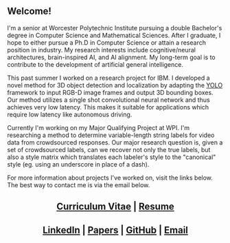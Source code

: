 ## Welcome!
I'm a senior at Worcester Polytechnic Institute pursuing a double Bachelor's degree in Computer Science and Mathematical Sciences. After I graduate, I hope to either pursue a Ph.D in Computer Science or attain a research position in industry. My research interests include cognitive/neural architectures, brain-inspired AI, and AI alignment. My long-term goal is to contribute to the development of artificial general intelligence.

This past summer I worked on a research project for IBM. I developed a novel method for 3D object detection and localization by adapting the [YOLO](https://pjreddie.com/darknet/yolo/) framework to input RGB-D image frames and output 3D bounding boxes. Our method utilizes a single shot convolutional neural network and thus achieves very low latency. This makes it suitable for applications which require low latency like autonomous driving.

Currently I'm working on my Major Qualifying Project at WPI. I'm researching a method to determine variable-length string labels for video data from crowdsourced responses. Our major research question is, given a set of crowdsourced labels, can we recover not only the true labels, but also a style matrix which translates each labeler's style to the "canonical" style (eg. using an underscore in place of a dash).

For more information about projects I've worked on, visit the links below. The best way to contact me is via the email below.


<center> <h2> <a href="https://www.overleaf.com/read/tqfwmzqwdyvt">Curriculum Vitae</a> | <a href="https://www.overleaf.com/read/wphjcsjhmqhz">Resume</a> </h2> </center>

<center> <h2> <a href="https://linkedin.com/in/mjgiancola">LinkedIn</a> | <a href="https://mjgiancola.github.io/papers">Papers</a> | <a href="https://github.com/mjgiancola">GitHub</a> | <a href="mailto:mjgiancola@wpi.edu">Email</a> </h2> </center>
